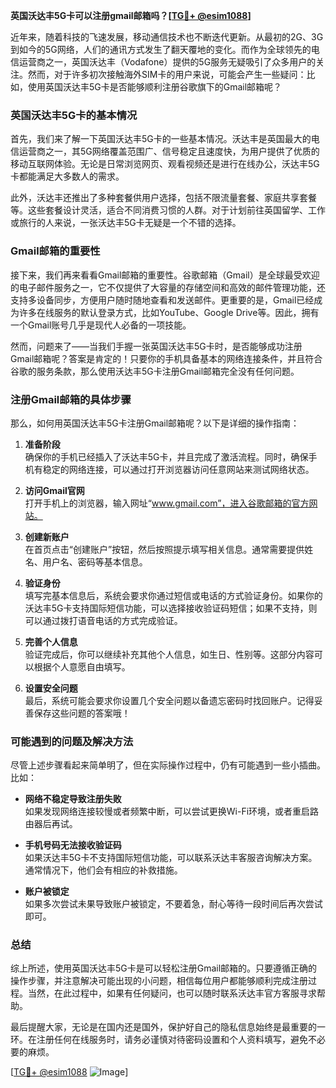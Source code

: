 **英国沃达丰5G卡可以注册gmail邮箱吗？[[TG💪+ @esim1088](https://t.me/s/esim1088)]**

近年来，随着科技的飞速发展，移动通信技术也不断迭代更新。从最初的2G、3G到如今的5G网络，人们的通讯方式发生了翻天覆地的变化。而作为全球领先的电信运营商之一，英国沃达丰（Vodafone）提供的5G服务无疑吸引了众多用户的关注。然而，对于许多初次接触海外SIM卡的用户来说，可能会产生一些疑问：比如，使用英国沃达丰5G卡是否能够顺利注册谷歌旗下的Gmail邮箱呢？

### 英国沃达丰5G卡的基本情况

首先，我们来了解一下英国沃达丰5G卡的一些基本情况。沃达丰是英国最大的电信运营商之一，其5G网络覆盖范围广、信号稳定且速度快，为用户提供了优质的移动互联网体验。无论是日常浏览网页、观看视频还是进行在线办公，沃达丰5G卡都能满足大多数人的需求。

此外，沃达丰还推出了多种套餐供用户选择，包括不限流量套餐、家庭共享套餐等。这些套餐设计灵活，适合不同消费习惯的人群。对于计划前往英国留学、工作或旅行的人来说，一张沃达丰5G卡无疑是一个不错的选择。

### Gmail邮箱的重要性

接下来，我们再来看看Gmail邮箱的重要性。谷歌邮箱（Gmail）是全球最受欢迎的电子邮件服务之一，它不仅提供了大容量的存储空间和高效的邮件管理功能，还支持多设备同步，方便用户随时随地查看和发送邮件。更重要的是，Gmail已经成为许多在线服务的默认登录方式，比如YouTube、Google Drive等。因此，拥有一个Gmail账号几乎是现代人必备的一项技能。

然而，问题来了——当我们手握一张英国沃达丰5G卡时，是否能够成功注册Gmail邮箱呢？答案是肯定的！只要你的手机具备基本的网络连接条件，并且符合谷歌的服务条款，那么使用沃达丰5G卡注册Gmail邮箱完全没有任何问题。

### 注册Gmail邮箱的具体步骤

那么，如何用英国沃达丰5G卡注册Gmail邮箱呢？以下是详细的操作指南：

1. **准备阶段**  
   确保你的手机已经插入了沃达丰5G卡，并且完成了激活流程。同时，确保手机有稳定的网络连接，可以通过打开浏览器访问任意网站来测试网络状态。

2. **访问Gmail官网**  
   打开手机上的浏览器，输入网址“www.gmail.com”，进入谷歌邮箱的官方网站。

3. **创建新账户**  
   在首页点击“创建账户”按钮，然后按照提示填写相关信息。通常需要提供姓名、用户名、密码等基本信息。

4. **验证身份**  
   填写完基本信息后，系统会要求你通过短信或电话的方式验证身份。如果你的沃达丰5G卡支持国际短信功能，可以选择接收验证码短信；如果不支持，则可以通过拨打语音电话的方式完成验证。

5. **完善个人信息**  
   验证完成后，你可以继续补充其他个人信息，如生日、性别等。这部分内容可以根据个人意愿自由填写。

6. **设置安全问题**  
   最后，系统可能会要求你设置几个安全问题以备遗忘密码时找回账户。记得妥善保存这些问题的答案哦！

### 可能遇到的问题及解决方法

尽管上述步骤看起来简单明了，但在实际操作过程中，仍有可能遇到一些小插曲。比如：

- **网络不稳定导致注册失败**  
  如果发现网络连接较慢或者频繁中断，可以尝试更换Wi-Fi环境，或者重启路由器后再试。

- **手机号码无法接收验证码**  
  如果沃达丰5G卡不支持国际短信功能，可以联系沃达丰客服咨询解决方案。通常情况下，他们会有相应的补救措施。

- **账户被锁定**  
  如果多次尝试未果导致账户被锁定，不要着急，耐心等待一段时间后再次尝试即可。

### 总结

综上所述，使用英国沃达丰5G卡是可以轻松注册Gmail邮箱的。只要遵循正确的操作步骤，并注意解决可能出现的小问题，相信每位用户都能够顺利完成注册过程。当然，在此过程中，如果有任何疑问，也可以随时联系沃达丰官方客服寻求帮助。

最后提醒大家，无论是在国内还是国外，保护好自己的隐私信息始终是最重要的一环。在注册任何在线服务时，请务必谨慎对待密码设置和个人资料填写，避免不必要的麻烦。

[[TG💪+ @esim1088](https://t.me/s/esim1088) ![Image](https://i.postimg.cc/4NQfJmqS/Snipaste-2025-05-13-00-14-12.png)]